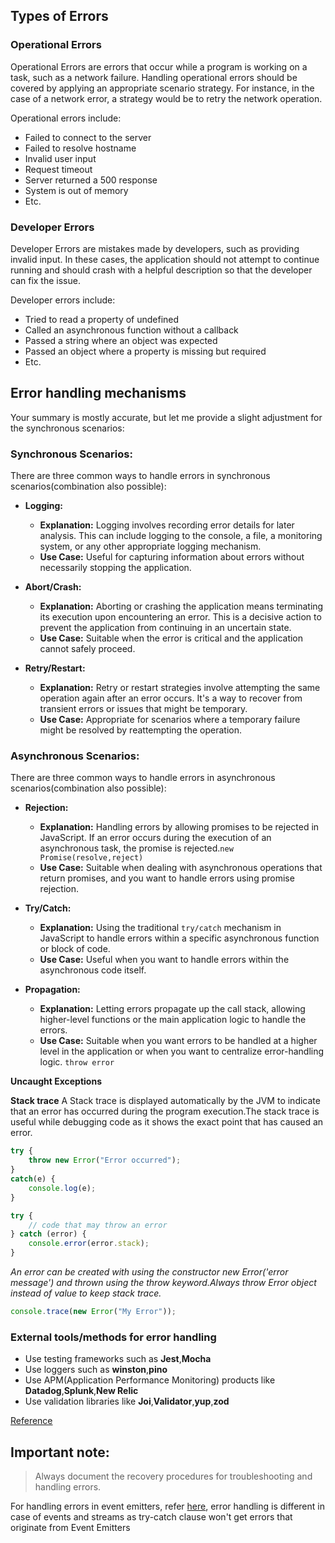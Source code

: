 ## Types of Errors


### Operational Errors

Operational Errors are errors that occur while a program is working on a task, such as a network failure. Handling operational errors should be covered by applying an appropriate scenario strategy. For instance, in the case of a network error, a strategy would be to retry the network operation.

Operational errors include:

- Failed to connect to the server
- Failed to resolve hostname
- Invalid user input
- Request timeout
- Server returned a 500 response
- System is out of memory
- Etc.

### Developer Errors

Developer Errors are mistakes made by developers, such as providing invalid input. In these cases, the application should not attempt to continue running and should crash with a helpful description so that the developer can fix the issue.

Developer errors include:

- Tried to read a property of undefined
- Called an asynchronous function without a callback
- Passed a string where an object was expected
- Passed an object where a property is missing but required
- Etc.

## Error handling mechanisms

Your summary is mostly accurate, but let me provide a slight adjustment for the synchronous scenarios:

### Synchronous Scenarios:

There are three common ways to handle errors in synchronous scenarios(combination also possible):

- **Logging:**
  - **Explanation:** Logging involves recording error details for later analysis. This can include logging to the console, a file, a monitoring system, or any other appropriate logging mechanism.
  - **Use Case:** Useful for capturing information about errors without necessarily stopping the application.

- **Abort/Crash:**
  - **Explanation:** Aborting or crashing the application means terminating its execution upon encountering an error. This is a decisive action to prevent the application from continuing in an uncertain state.
  - **Use Case:** Suitable when the error is critical and the application cannot safely proceed.

- **Retry/Restart:**
  - **Explanation:** Retry or restart strategies involve attempting the same operation again after an error occurs. It's a way to recover from transient errors or issues that might be temporary.
  - **Use Case:** Appropriate for scenarios where a temporary failure might be resolved by reattempting the operation.


### Asynchronous Scenarios:

There are three common ways to handle errors in asynchronous scenarios(combination also possible):

- **Rejection:**
  - **Explanation:** Handling errors by allowing promises to be rejected in JavaScript. If an error occurs during the execution of an asynchronous task, the promise is rejected.`new Promise(resolve,reject)`
  - **Use Case:** Suitable when dealing with asynchronous operations that return promises, and you want to handle errors using promise rejection.

- **Try/Catch:**
  - **Explanation:** Using the traditional `try/catch` mechanism in JavaScript to handle errors within a specific asynchronous function or block of code.
  - **Use Case:** Useful when you want to handle errors within the asynchronous code itself.

- **Propagation:**
  - **Explanation:** Letting errors propagate up the call stack, allowing higher-level functions or the main application logic to handle the errors.
  - **Use Case:** Suitable when you want errors to be handled at a higher level in the application or when you want to centralize error-handling logic. `throw error`

**Uncaught Exceptions**


**Stack trace**
A Stack trace is displayed automatically by the JVM to indicate that an error has occurred during the program execution.The stack trace is useful while debugging code as it shows the exact point that has caused an error. 

```javascript
try { 
	throw new Error("Error occurred"); 
} 
catch(e) { 
	console.log(e); 
} 
```
```javascript
try {
    // code that may throw an error
} catch (error) {
    console.error(error.stack);
}
```
*An error can be created with using the constructor new Error('error message') and thrown using the throw keyword.Always throw Error object instead of value to keep stack trace.*

```javascript
console.trace(new Error("My Error"));
```

### External tools/methods for error handling

- Use testing frameworks such as **Jest**,**Mocha**
- Use loggers such as **winston**,**pino**
- Use APM(Application Performance Monitoring) products like **Datadog**,**Splunk**,**New Relic**
- Use validation libraries like **Joi**,**Validator**,**yup**,**zod**

[Reference](https://github.com/Prakharsvnit/nodebestpractices?tab=readme-ov-file#2-error-handling-practices)

## Important note:
> Always document the recovery procedures for troubleshooting and handling errors. 

For handling errors in event emitters, refer [here](https://github.com/Prakharsvnit/nodebestpractices?tab=readme-ov-file#-213-subscribe-to-event-emitters-and-streams-error-event), error handling is different in case of events and streams as try-catch clause won't get errors that originate from Event Emitters